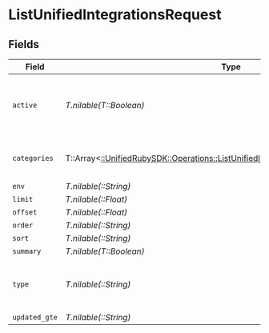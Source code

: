 # ListUnifiedIntegrationsRequest


## Fields

| Field                                                                                                                                                         | Type                                                                                                                                                          | Required                                                                                                                                                      | Description                                                                                                                                                   |
| ------------------------------------------------------------------------------------------------------------------------------------------------------------- | ------------------------------------------------------------------------------------------------------------------------------------------------------------- | ------------------------------------------------------------------------------------------------------------------------------------------------------------- | ------------------------------------------------------------------------------------------------------------------------------------------------------------- |
| `active`                                                                                                                                                      | *T.nilable(T::Boolean)*                                                                                                                                       | :heavy_minus_sign:                                                                                                                                            | Filter the results for only the workspace's active integrations                                                                                               |
| `categories`                                                                                                                                                  | T::Array<[::UnifiedRubySDK::Operations::ListUnifiedIntegrationsQueryParamCategories](../../models/operations/listunifiedintegrationsqueryparamcategories.md)> | :heavy_minus_sign:                                                                                                                                            | Filter the results on these categories                                                                                                                        |
| `env`                                                                                                                                                         | *T.nilable(::String)*                                                                                                                                         | :heavy_minus_sign:                                                                                                                                            | N/A                                                                                                                                                           |
| `limit`                                                                                                                                                       | *T.nilable(::Float)*                                                                                                                                          | :heavy_minus_sign:                                                                                                                                            | N/A                                                                                                                                                           |
| `offset`                                                                                                                                                      | *T.nilable(::Float)*                                                                                                                                          | :heavy_minus_sign:                                                                                                                                            | N/A                                                                                                                                                           |
| `order`                                                                                                                                                       | *T.nilable(::String)*                                                                                                                                         | :heavy_minus_sign:                                                                                                                                            | N/A                                                                                                                                                           |
| `sort`                                                                                                                                                        | *T.nilable(::String)*                                                                                                                                         | :heavy_minus_sign:                                                                                                                                            | N/A                                                                                                                                                           |
| `summary`                                                                                                                                                     | *T.nilable(T::Boolean)*                                                                                                                                       | :heavy_minus_sign:                                                                                                                                            | N/A                                                                                                                                                           |
| `type`                                                                                                                                                        | *T.nilable(::String)*                                                                                                                                         | :heavy_minus_sign:                                                                                                                                            | Filter the results for only this integration type                                                                                                             |
| `updated_gte`                                                                                                                                                 | *T.nilable(::String)*                                                                                                                                         | :heavy_minus_sign:                                                                                                                                            | N/A                                                                                                                                                           |